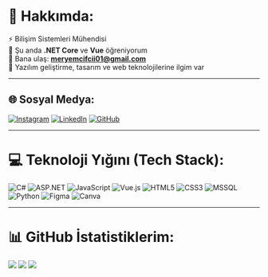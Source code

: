 # 💫 Hakkımda:
⚡ Bilişim Sistemleri Mühendisi<br>
🌱 Şu anda **.NET Core** ve **Vue** öğreniyorum<br>
💬 Bana ulaş: **meryemcifcii01@gmail.com**<br>
🚀 Yazılım geliştirme, tasarım ve web teknolojilerine ilgim var<br>

---

## 🌐 Sosyal Medya:
[![Instagram](https://img.shields.io/badge/Instagram-%23E4405F.svg?logo=Instagram&logoColor=white)](https://instagram.com/codingwmeryy) 
[![LinkedIn](https://img.shields.io/badge/LinkedIn-%230077B5.svg?logo=linkedin&logoColor=white)](https://linkedin.com/in/meryemcifcii)
[![GitHub](https://img.shields.io/badge/GitHub-100000?logo=github&logoColor=white)](https://github.com/meryemcifci)

---

# 💻 Teknoloji Yığını (Tech Stack):
![C#](https://img.shields.io/badge/C%23-%23239120.svg?style=for-the-badge&logo=csharp&logoColor=white) 
![ASP.NET](https://img.shields.io/badge/ASP.NET-5C2D91?style=for-the-badge&logo=.net&logoColor=white) 
![JavaScript](https://img.shields.io/badge/JavaScript-%23323330.svg?style=for-the-badge&logo=javascript&logoColor=%23F7DF1E)
![Vue.js](https://img.shields.io/badge/Vue.js-%2335495E.svg?style=for-the-badge&logo=vue.js&logoColor=4FC08D)
![HTML5](https://img.shields.io/badge/HTML5-%23E34F26.svg?style=for-the-badge&logo=html5&logoColor=white)
![CSS3](https://img.shields.io/badge/CSS3-%231572B6.svg?style=for-the-badge&logo=css3&logoColor=white)
![MSSQL](https://img.shields.io/badge/MSSQL-%23CC2927.svg?style=for-the-badge&logo=microsoftsqlserver&logoColor=white)
![Python](https://img.shields.io/badge/Python-%233776AB.svg?style=for-the-badge&logo=python&logoColor=white)
![Figma](https://img.shields.io/badge/Figma-%23F24E1E.svg?style=for-the-badge&logo=figma&logoColor=white)
![Canva](https://img.shields.io/badge/Canva-%2300C4CC.svg?style=for-the-badge&logo=canva&logoColor=white)

---

# 📊 GitHub İstatistiklerim:
![](https://github-readme-stats.vercel.app/api?username=meryemcifci&theme=radical&hide_border=false&include_all_commits=true&count_private=true)
![](https://github-readme-stats.vercel.app/api/top-langs/?username=meryemcifci&theme=radical&hide_border=false&include_all_commits=true&count_private=true&layout=compact)
![](https://github-readme-streak-stats.herokuapp.com/?user=meryemcifci&theme=radical&hide_border=false)<br/>




<!-- Proudly created with ❤️ by Meryem Çifci -->

